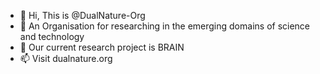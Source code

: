 - 👋 Hi, This is @DualNature-Org
- 👀 An Organisation for researching in the emerging domains of science and technology
- 🌱 Our current research project is BRAIN
- 📫 Visit dualnature.org

<!---
DualNature-Org/DualNature-Org is a ✨ special ✨ repository because its `README.md` (this file) appears on your GitHub profile.
You can click the Preview link to take a look at your changes.
--->

